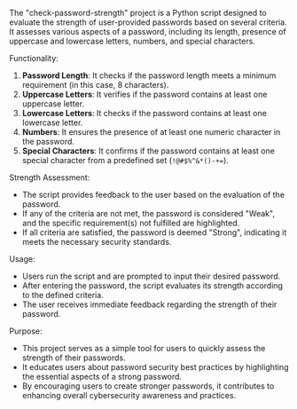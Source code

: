 The "check-password-strength" project is a Python script designed to evaluate the strength of user-provided passwords based on several criteria. It assesses various aspects of a password, including its length, presence of uppercase and lowercase letters, numbers, and special characters.

 Functionality:
1. **Password Length**: It checks if the password length meets a minimum requirement (in this case, 8 characters).
2. **Uppercase Letters**: It verifies if the password contains at least one uppercase letter.
3. **Lowercase Letters**: It checks if the password contains at least one lowercase letter.
4. **Numbers**: It ensures the presence of at least one numeric character in the password.
5. **Special Characters**: It confirms if the password contains at least one special character from a predefined set (`!@#$%^&*()-+=`).

 Strength Assessment:
- The script provides feedback to the user based on the evaluation of the password.
- If any of the criteria are not met, the password is considered "Weak", and the specific requirement(s) not fulfilled are highlighted.
- If all criteria are satisfied, the password is deemed "Strong", indicating it meets the necessary security standards.

 Usage:
- Users run the script and are prompted to input their desired password.
- After entering the password, the script evaluates its strength according to the defined criteria.
- The user receives immediate feedback regarding the strength of their password.

Purpose:
- This project serves as a simple tool for users to quickly assess the strength of their passwords.
- It educates users about password security best practices by highlighting the essential aspects of a strong password.
- By encouraging users to create stronger passwords, it contributes to enhancing overall cybersecurity awareness and practices.
